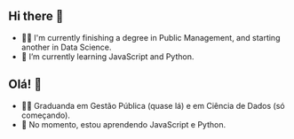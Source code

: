 ## Hi there 👋
- 👩‍🎓 I'm currently finishing a degree in Public Management, and starting another in Data Science.
- 🌱 I’m currently learning JavaScript and Python.

## Olá! 👋
- 👩‍🎓 Graduanda em Gestão Pública (quase lá) e em Ciência de Dados (só começando).
- 🌱 No momento, estou aprendendo JavaScript e Python.
